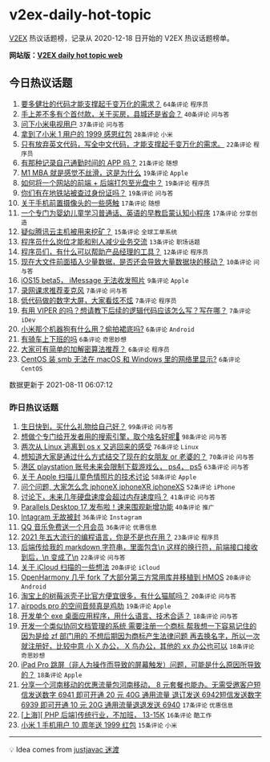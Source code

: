 # v2ex-daily-hot-topic

[V2EX](https://www.v2ex.com/) 热议话题榜，记录从 2020-12-18 日开始的 V2EX 热议话题榜单。

**网站版：[V2EX daily hot topic web](https://boojack.github.io/v2ex-daily-hot-topic-web/)**

## 今日热议话题

<!-- TODAY BEGIN -->

1. [要多健壮的代码才能支撑起千变万化的需求？](https://www.v2ex.com/t/795005) `64条评论` `程序员`
1. [手上差不多有个首付款，关于买房，县城还是省会？](https://www.v2ex.com/t/795004) `40条评论` `问与答`
1. [问下小米电视用户](https://www.v2ex.com/t/794983) `37条评论` `问与答`
1. [拿到了小米 1 用户的 1999 感恩红包](https://www.v2ex.com/t/795036) `28条评论` `小米`
1. [只有放弃英文代码，写全中文代码，才能支撑起千变万化的需求。](https://www.v2ex.com/t/795055) `22条评论` `程序员`
1. [有那种记录自己通勤时间的 APP 吗？](https://www.v2ex.com/t/795021) `21条评论` `随想`
1. [M1 MBA 就是感觉不丝滑，这是为什么](https://www.v2ex.com/t/795003) `19条评论` `Apple`
1. [如何将一个网站的前端 + 后端打包至光盘中？](https://www.v2ex.com/t/794992) `19条评论` `程序员`
1. [你们有在地铁站被查过身份证吗？](https://www.v2ex.com/t/794987) `19条评论` `问与答`
1. [关于手机前置摄像头的一些感触](https://www.v2ex.com/t/794995) `17条评论` `随想`
1. [一个专门为婴幼儿童学习普通话、英语的早教启蒙认知小程序](https://www.v2ex.com/t/794991) `17条评论` `分享创造`
1. [疑似腾讯云主机被用来挖矿？](https://www.v2ex.com/t/795015) `15条评论` `全球工单系统`
1. [程序员什么岗位才能和别人减少业务交流](https://www.v2ex.com/t/795022) `13条评论` `职场话题`
1. [程序员们，有什么可以帮助产品经理的工具？](https://www.v2ex.com/t/795010) `12条评论` `程序员`
1. [现在大文件前面插入少量数据，是否还会导致大量数据块的移动？](https://www.v2ex.com/t/794982) `10条评论` `问与答`
1. [iOS15 beta5， iMessage 无法收发照片](https://www.v2ex.com/t/795009) `9条评论` `Apple`
1. [录网课求推荐麦克风](https://www.v2ex.com/t/795050) `7条评论` `问与答`
1. [低代码做的数字大屏，大家看炫不炫](https://www.v2ex.com/t/795043) `7条评论` `程序员`
1. [有用 VIPER 的吗？想请教下后续的逻辑代码应该怎么写？写在哪？](https://www.v2ex.com/t/795013) `7条评论` `iDev`
1. [小米那个机器狗有什么用？偷拍裙底吗?](https://www.v2ex.com/t/795065) `6条评论` `Android`
1. [有骑车上下班的吗](https://www.v2ex.com/t/795053) `6条评论` `奇思妙想`
1. [大家可有简单的加解密算法推荐？](https://www.v2ex.com/t/795052) `6条评论` `程序员`
1. [CentOS 装 smb 无法在 macOS 和 Windows 里的网络里显示?](https://www.v2ex.com/t/794993) `6条评论` `CentOS`

数据更新于 2021-08-11 06:07:12

<!-- TODAY END -->

### 昨日热议话题

<!-- YESTERDAY BEGIN -->

1. [生日快到，买什么礼物给自己好？](https://www.v2ex.com/t/794756) `99条评论` `问与答`
1. [想做个专门给开发者用的搜索引擎，取个啥名好呢🤔](https://www.v2ex.com/t/794816) `98条评论` `问与答`
1. [两次从 Linux 逃离到 os x 又逃回来的感受](https://www.v2ex.com/t/794788) `76条评论` `Linux`
1. [想知道大家是通过什么方式结交了现在的女朋友 or 老婆的？](https://www.v2ex.com/t/794752) `70条评论` `问与答`
1. [港区 playstation 账号未来会限制下载游戏么， ps4， ps5](https://www.v2ex.com/t/794753) `63条评论` `问与答`
1. [关于 Apple 扫描儿童色情照片的技术讨论](https://www.v2ex.com/t/794903) `58条评论` `Apple`
1. [问个问题, 大家怎么念 iphoneX iphoneXR iphoneXS](https://www.v2ex.com/t/794855) `52条评论` `iPhone`
1. [讨论下，未来几年硬盘速度会超过内存速度吗？](https://www.v2ex.com/t/794868) `41条评论` `问与答`
1. [Parallels Desktop 17 发布啦！速来围观新增功能](https://www.v2ex.com/t/794845) `40条评论` `推广`
1. [Intagram 无故被封](https://www.v2ex.com/t/794785) `36条评论` `Instagram`
1. [QQ 音乐免费送一个月会员](https://www.v2ex.com/t/794861) `36条评论` `优惠信息`
1. [2021 年五大流行的编程语言，你是不是也在用？](https://www.v2ex.com/t/794760) `23条评论` `程序员`
1. [后端传给我的 markdown 字符串，里面包含\n 这样的换行符，前端接口接收到后，\n 变成了\\n](https://www.v2ex.com/t/794846) `22条评论` `问与答`
1. [关于 iCloud 扫描的一些想法](https://www.v2ex.com/t/794939) `20条评论` `iCloud`
1. [OpenHarmony 几乎 fork 了大部分第三方常用库并移植到 HMOS](https://www.v2ex.com/t/794889) `20条评论` `Android`
1. [淘宝上的树莓派壳子比官方便宜很多，有什么猫腻吗？](https://www.v2ex.com/t/794834) `20条评论` `问与答`
1. [airpods pro 的空间音频真是鸡肋](https://www.v2ex.com/t/794754) `19条评论` `Apple`
1. [开发单个 exe 桌面应用程序，用什么语言、技术合适？](https://www.v2ex.com/t/794937) `18条评论` `问与答`
1. [开发一个类似协同文档管理的系统 需要注册一个商标 帮我想一下容易记住的 因为是给 zf 部门用的 不想后期因为商标产生法律问题 再去换名字，所以一次就注册好，比较中意 小 X 办公， X 鸟办公，其他的 xx 办公也可以](https://www.v2ex.com/t/794875) `18条评论` `奇思妙想`
1. [iPad Pro 跳屏（非人为操作而导致的屏幕触发）问题，可能是什么原因所导致的？](https://www.v2ex.com/t/794830) `18条评论` `Apple`
1. [分享一个河南移动的优惠流量包河南移动， 8 元套餐也能办。无需受邀客户短信发送数字 6941 即可开通 20 元 40G 通用流量 退订发送 6942短信发送数字 6939 即可开通 10 元 20G 通用流量退退发送 6940](https://www.v2ex.com/t/794873) `17条评论` `优惠信息`
1. [[上海][ PHP 后端]传统行业，不加班， 13-15K](https://www.v2ex.com/t/794833) `16条评论` `酷工作`
1. [小米 1 手机用户 10 周年送 1999 红包](https://www.v2ex.com/t/794955) `15条评论` `小米`

<!-- YESTERDAY END -->

---

💡 Idea comes from [justjavac 迷渡](https://github.com/justjavac/)
